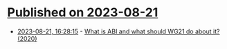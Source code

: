 # [Published on 2023-08-21](index.md)

* [2023-08-21, 16:28:15](https://lobste.rs/s/ywgooy/what_is_abi_what_should_wg21_do_about_it) - [What is ABI and what should WG21 do about it? (2020)](https://www.open-std.org/jtc1/sc22/wg21/docs/papers/2020/p2028r0.pdf)
